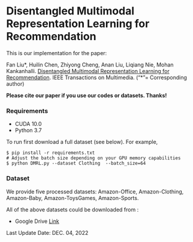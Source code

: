# Disentangled Multimodal Representation Learning for Recommendation

This is our implementation for the paper:

Fan Liu*, Huilin Chen, Zhiyong Cheng, Anan Liu, Liqiang Nie, Mohan Kankanhalli. [Disentangled Multimodal Representation Learning for Recommendation](https://arxiv.org/pdf/2203.05406.pdf). IEEE Transactions on Multimedia. (“*”= Corresponding author)

**Please cite our paper if you use our codes or datasets. Thanks!**

### Requirements

- CUDA 10.0
- Python 3.7

To run first download a full dataset (see below). For example,

```
$ pip install -r requirements.txt
# Adjust the batch size depending on your GPU memory capabilities
$ python DMRL.py --dataset Clothing  --batch_size=64
```

### Dataset
We provide five processed datasets: Amazon-Office, Amazon-Clothing, Amazon-Baby, Amazon-ToysGames, Amazon-Sports.

All of the above datasets could be downloaded from :
- Google Drive [Link](https://drive.google.com/drive/folders/1EmehilbrTMbW5pV2RIHNhopV_hnupvDj?usp=sharing)


Last Update Date: DEC. 04, 2022
